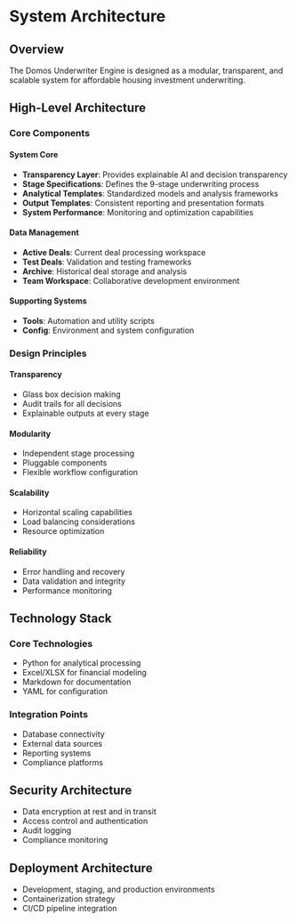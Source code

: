 # System Architecture

## Overview
The Domos Underwriter Engine is designed as a modular, transparent, and scalable system for affordable housing investment underwriting.

## High-Level Architecture

### Core Components

#### System Core
- **Transparency Layer**: Provides explainable AI and decision transparency
- **Stage Specifications**: Defines the 9-stage underwriting process
- **Analytical Templates**: Standardized models and analysis frameworks
- **Output Templates**: Consistent reporting and presentation formats
- **System Performance**: Monitoring and optimization capabilities

#### Data Management
- **Active Deals**: Current deal processing workspace
- **Test Deals**: Validation and testing frameworks
- **Archive**: Historical deal storage and analysis
- **Team Workspace**: Collaborative development environment

#### Supporting Systems
- **Tools**: Automation and utility scripts
- **Config**: Environment and system configuration

### Design Principles

#### Transparency
- Glass box decision making
- Audit trails for all decisions
- Explainable outputs at every stage

#### Modularity
- Independent stage processing
- Pluggable components
- Flexible workflow configuration

#### Scalability
- Horizontal scaling capabilities
- Load balancing considerations
- Resource optimization

#### Reliability
- Error handling and recovery
- Data validation and integrity
- Performance monitoring

## Technology Stack

### Core Technologies
- Python for analytical processing
- Excel/XLSX for financial modeling
- Markdown for documentation
- YAML for configuration

### Integration Points
- Database connectivity
- External data sources
- Reporting systems
- Compliance platforms

## Security Architecture
- Data encryption at rest and in transit
- Access control and authentication
- Audit logging
- Compliance monitoring

## Deployment Architecture
- Development, staging, and production environments
- Containerization strategy
- CI/CD pipeline integration
